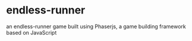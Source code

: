 # endless-runner
an endless-runner game built using Phaserjs, a game building framework based on JavaScript
